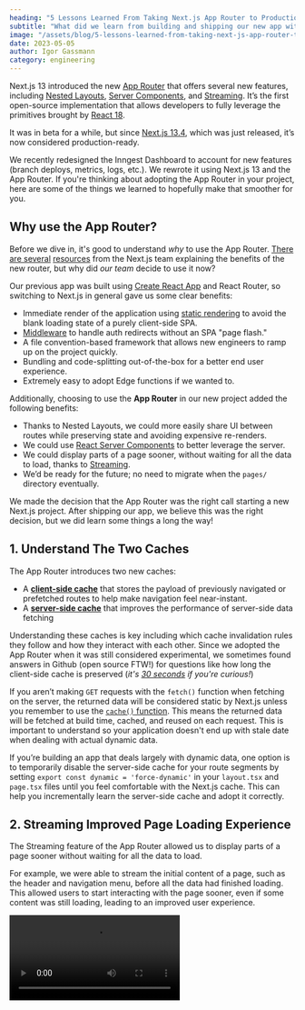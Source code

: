 ```yaml
---
heading: "5 Lessons Learned From Taking Next.js App Router to Production"
subtitle: "What did we learn from building and shipping our new app with the Next.js 13 App Router?"
image: "/assets/blog/5-lessons-learned-from-taking-next-js-app-router-to-production/featured-image.png"
date: 2023-05-05
author: Igor Gassmann
category: engineering
---
```


Next.js 13 introduced the new [App Router](https://nextjs.org/docs/app) that offers several new features, including [Nested Layouts](https://nextjs.org/docs/app/building-your-application/routing/pages-and-layouts#nesting-layouts), [Server Components](https://nextjs.org/docs/getting-started/react-essentials#server-components), and [Streaming](https://nextjs.org/docs/app/building-your-application/routing/loading-ui-and-streaming#what-is-streaming). It’s the first open-source implementation that allows developers to fully leverage the primitives brought by [React 18](https://react.dev/blog/2022/03/29/react-v18).

It was in beta for a while, but since [Next.js 13.4](https://nextjs.org/blog/next-13-4), which was just released, it’s now considered production-ready.

We recently redesigned the Inngest Dashboard to account for new features (branch deploys, metrics, logs, etc.). We rewrote it using Next.js 13 and the App Router. If you're thinking about adopting the App Router in your project, here are some of the things we learned to hopefully make that smoother for you.

## Why use the App Router?

Before we dive in, it's good to understand _why_ to use the App Router. [There are several](https://www.youtube.com/watch?v=DrxiNfbr63s) [resources](https://www.youtube.com/watch?v=gSSsZReIFRk) from the Next.js team explaining the benefits of the new router, but why did _our team_ decide to use it now?

Our previous app was built using [Create React App](https://create-react-app.dev/) and React Router, so switching to Next.js in general gave us some clear benefits:

- Immediate render of the application using [static rendering](https://nextjs.org/docs/app/building-your-application/rendering#static-and-dynamic-rendering-on-the-server) to avoid the blank loading state of a purely client-side SPA.
- [Middleware](https://nextjs.org/docs/app/building-your-application/routing/middleware) to handle auth redirects without an SPA "page flash."
- A file convention-based framework that allows new engineers to ramp up on the project quickly.
- Bundling and code-splitting out-of-the-box for a better end user experience.
- Extremely easy to adopt Edge functions if we wanted to.

Additionally, choosing to use the **App Router** in our new project added the following benefits:

- Thanks to Nested Layouts, we could more easily share UI between routes while preserving state and avoiding expensive re-renders.
- We could use [React Server Components](https://beta.nextjs.org/docs/rendering/server-and-client-components#server-components) to better leverage the server.
- We could display parts of a page sooner, without waiting for all the data to load, thanks to [Streaming](https://beta.nextjs.org/docs/data-fetching/streaming-and-suspense).
- We’d be ready for the future; no need to migrate when the `pages/` directory eventually.

We made the decision that the App Router was the right call starting a new Next.js project. After shipping our app, we believe this was the right decision, but we did learn some things a long the way!

## 1. Understand The Two Caches

The App Router introduces two new caches:

- A [**client-side cache**](https://nextjs.org/docs/app/building-your-application/routing/linking-and-navigating#client-side-caching-of-rendered-server-components) that stores the payload of previously navigated or prefetched routes to help make navigation feel near-instant.
- A [**server-side cache**](https://nextjs.org/docs/app/building-your-application/data-fetching#caching-data) that improves the performance of server-side data fetching

Understanding these caches is key including which cache invalidation rules they follow and how they interact with each other. Since we adopted the App Router when it was still considered experimental, we sometimes found answers in Github (open source FTW!) for questions like how long the client-side cache is preserved (_it's [30 seconds](https://github.com/vercel/next.js/pull/48383) if you're curious!_)

If you aren’t making `GET` requests with the `fetch()` function when fetching on the server, the returned data will be considered static by Next.js unless you remember to use the [`cache()` function](https://nextjs.org/docs/app/building-your-application/data-fetching/caching#per-request-caching). This means the returned data will be fetched at build time, cached, and reused on each request. This is important to understand so your application doesn't end up with stale date when dealing with actual dynamic data.

If you’re building an app that deals largely with dynamic data, one option is to temporarily disable the server-side cache for your route segments by setting `export const dynamic = 'force-dynamic'` in your `layout.tsx` and `page.tsx` files until you feel comfortable with the Next.js cache. This can help you incrementally learn the server-side cache and adopt it correctly.

## 2. Streaming Improved Page Loading Experience

The Streaming feature of the App Router allowed us to display parts of a page sooner without waiting for all the data to load.

For example, we were able to stream the initial content of a page, such as the header and navigation menu, before all the data had finished loading. This allowed users to start interacting with the page sooner, even if some content was still loading, leading to an improved user experience.

<video controls src="/assets/blog/5-lessons-learned-from-taking-next-js-app-router-to-production/streaming-in-action.mp4" />

## 3. URL Search Parameters in a Layout Server Component

It's important to know that [unlike page components](https://nextjs.org/docs/app/api-reference/file-conventions/page#searchparams-optional), the App Router doesn’t make URL search parameters (`?key1=value1&key2=value2`) available to layout server components. This is because a [layout component](https://nextjs.org/docs/app/api-reference/file-conventions/layout) is not re-rendered when the user navigates to a different page within that same layout. The search parameters could change between navigations, leading to the layout component having outdated values for the search parameters. The router works that way to provide faster navigation.

We wanted to implement an optional global filter for our app that would persist in the URL and we originally wanted to include some data from this filter in a layout component. We needed to allow users to select an environment that filters all displayed data (functions, events, and deploys) to that environment.

![The environment selector in the Inngest Dashboard](/assets/blog/5-lessons-learned-from-taking-next-js-app-router-to-production/environment-selector.png)

Our first idea was to add an `env` search parameter to the URL, like this: `https://app.inngest.com/functions?env=staging`. During testing, we learned that since layouts are not re-rendered based on search parameters, it would lead to stale data in our UI. We either needed to remove this data from our layouts _or_ find another solution.

To solve this issue, we converted the search parameter into a route parameter: `https://app.inngest.com/env/staging/functions`. Layout components can receive [dynamic route parameters](https://nextjs.org/docs/app/api-reference/file-conventions/layout#params-optional), which resolved our problems. Since the App Router primarily uses paths for routing, we found that it works best when putting parameters like this into the URL path.

Alternatively, you might be able to use middleware and parallel routes with search params depending on your use case: [check out this thread from Dan Abramov](https://twitter.com/dan_abramov/status/1655269078741786629?s=20).

## 4. The Opinionated File Structure Brings Many Benefits

The App Router is configured by creating [special files](https://nextjs.org/docs/app/building-your-application/routing#file-conventions) within a folder structure. You can use those special files to declare [Suspense](https://react.dev/reference/react/Suspense) and [Error](https://react.dev/reference/react/Component#catching-rendering-errors-with-an-error-boundary) boundaries at multiple nesting levels.

![A section of the Inngest Dashboard’s file structure](/assets/blog/5-lessons-learned-from-taking-next-js-app-router-to-production/file-structure.png)

We can understand our app’s structure and see at which levels the suspense and error boundaries are declared just by looking at our file structure. Before the App Router, we would have to look inside components to find these boundaries. This also has the benefit of promoting the use of those React primitives, which are often neglected by React developers.

Additionally, we can now [colocate](https://nextjs.org/docs/app/building-your-application/routing#colocation) our files with our routes, such as components, tests, and styles. This is especially useful for files that are only used by one route.

## 5. Learning New Technologies & Limited Resources

Adopting a new technology, especially before something is considered _stable_, is always a challenge for a team. With the App Router, it opened up many technologies that we could adopt: new routing, React Server Components, and new caches. For long-time React developers, React Server Components might require you to update your existing mental models for how to structure components. A benefit with App Router is that you can choose whether to use a server or client component. Since we chose to adopt all of this new tech at once, we probably slowed our development process a bit, but that was our own choice and you can choose what to adopt and when.

The official Next.js team did excellent work with their [docs](https://nextjs.org/docs), and it is immensely helpful to learn the basics. Since the App Router is so new, there may not be as many resources such as blog posts, Stack Overflow questions or similar to help you out. If you get stuck, we recommend checking out [GitHub issues](https://github.com/vercel/next.js/issues) and Twitter conversations.

As with any new technology, we're still learning! We still have a couple of things that we're planning to figure into:

- How to properly dedupe fields across multiple GraphQL queries when using React Server Components
- How do you add pagination to a list in a layout server component

With time and more adoption, we'll see more learning resources and best practices emerging from the community, such as this blog post. Before then, it’s important to be patient and persistent in seeking solutions. It’s also helpful to share our experiences and solutions with others to help build a more substantial knowledge base.

When it comes to React Server Components, if you get stuck, we recommend falling back to a client component until you can sort it out. In Next.js, client components still benefit from being [pre-rendered](https://nextjs.org/docs/app/building-your-application/rendering#static-and-dynamic-rendering-on-the-server) on the server, like in the [Pages Directory](https://nextjs.org/docs/pages/building-your-application/rendering#pre-rendering) so it's not a bad temporary trade off.

## Conclusion

The Next.js App Router can provide a lot of benefits that enhance both end user and developer experience. If you choose to adopt it, you should consider the same aspects as you would with any relatively new technology - you need to be patient and sometimes dig a little deeper.

We started building our app when the App Router was considered "_not ready for production,_" but with our experience and the Next.js team now blessing it as _stable_, we encourage you to try it out in your project! We do recommend taking the time to read through the [official docs](https://nextjs.org/docs) thoroughly. With a number of changes from the Pages Directory, you just need to dig into the docs and give it a try.

Overall, we’re happy with our decision to be one of the early production apps adopting the App Router. With a major re-write, it was our chance to use the cutting-edge to avoid another re-write or upgrade again in the near future.

In an upcoming post, we’ll discuss how debugging has changed with the introduction of React Server Components, how to handle cold boots, and more.

If you’re curious to see our new app in action, check out our new Inngest Dashboard by signing up [here](https://app.inngest.com/sign-up?ref=blog-5-lessons-learned-from-taking-next-js-app-router-to-production).

![The Inngest Dashboard](/assets/blog/5-lessons-learned-from-taking-next-js-app-router-to-production/inngest-dashboard.png)
